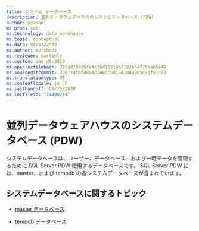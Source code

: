 ```yaml
---
title: システム データベース
description: 並列データウェアハウスのシステムデータベース (PDW)
author: mzaman1
ms.prod: sql
ms.technology: data-warehouse
ms.topic: conceptual
ms.date: 04/17/2018
ms.author: murshedz
ms.reviewer: martinle
ms.custom: seo-dt-2019
ms.openlocfilehash: 720dd70896fe4c30d10214b7102bbd77beab5e48
ms.sourcegitcommit: 33e774fbf48a432485c601541840905c21f613a0
ms.translationtype: MT
ms.contentlocale: ja-JP
ms.lasthandoff: 08/25/2020
ms.locfileid: "74400214"
---
```

# <a name="system-databases-in-parallel-data-warehouse-pdw"></a>並列データウェアハウスのシステムデータベース (PDW)
システムデータベースは、ユーザー、データベース、および一時データを管理するために SQL Server PDW 使用するデータベースです。 SQL Server PDW には、master、および tempdb の各システムデータベースが含まれています。  
  
## <a name="system-database-topics"></a>システムデータベースに関するトピック  
  
-   [master データベース](master-database.md)  
  
-   [tempdb データベース](tempdb-database.md)  
  
<!-- MISSING LINKS 
## See Also  
[Common Metadata Query Examples &#40;SQL Server PDW&#41;](../sqlpdw/common-metadata-query-examples-sql-server-pdw.md)  
-->
  
